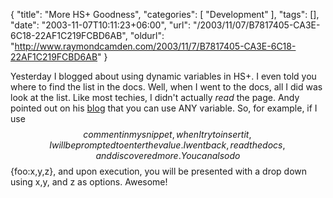 {
	"title": "More HS+ Goodness",
	"categories": [
		"Development"
	],
	"tags": [],
	"date": "2003-11-07T10:11:23+06:00",
	"url": "/2003/11/07/B7817405-CA3E-6C18-22AF1C219FCBD6AB",
	"oldurl": "http://www.raymondcamden.com/2003/11/7/B7817405-CA3E-6C18-22AF1C219FCBD6AB"
}

Yesterday I blogged about using dynamic variables in HS+. I even told you where to find the list in the docs. Well, when I went to the docs, all I did was look at the list. Like most techies, I didn't actually <i>read</i> the page. Andy pointed out on his <a href="http://www.andyjarrett.cfdeveloper.co.uk/index.cfm?fuseaction=fuseblog.showcomments&ArticleID=20031107012311">blog</a> that you can use ANY variable. So, for example, if  I use $${comment} in my snippet, when I try to insert it, I will be prompted to enter the value. I went back, read the docs, and discovered more. You can also do $${foo:x,y,z}, and upon execution, you will be presented with a drop down using x,y, and z as options. Awesome!